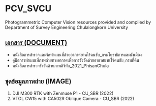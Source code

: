 # PCV_SVCU
Photogrammetric Computer Vision resources provided and compiled by Department of Survey Engineering Chulalongkorn University

## [เอกสาร (DOCUMENT)](https://github.com/ThirawatBan/PCV_SVCU/tree/main/DOCUMENT)
* หนังสือการสำรวจและจัดทำแผนที่ด้วยอากาศยานไร้คนขับ_กรมโยธาธิการและผังเมือง
* คู่มือการทำแผนที่ภาพถ่ายทางอากาศเพื่อการรังวัดด้วยอากาศยานไร้คนขับ_กรมที่ดิน
* หนังสือการสำรวจรังวัดด้วยภาพดิจิทัล_2021_PhisanChula


## ชุดข้อมูลภาพถ่าย (IMAGE)
1. DJI M300 RTK with Zenmuse P1 - CU_SBR (2022)
2. VTOL CW15 with CA502R Oblique Camera - CU_SBR (2022)                                                                                               
